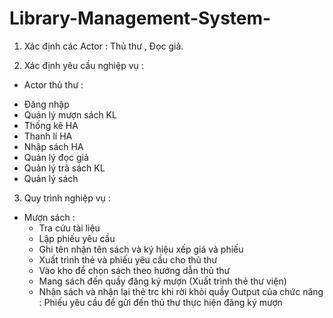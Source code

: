 # Library-Management-System-
1. Xác định các Actor : Thủ thư , Đọc giả.

2. Xác định yêu cầu nghiệp vụ :
- Actor thủ thư : 
+ Đăng nhập 
+ Quản lý mượn sách KL 
+ Thống kê  HA
+ Thanh lí  HA
+ Nhập sách HA
+ Quản lý đọc giả  
+ Quản lý trả sách KL
+ Quản lý sách

3. Quy trình nghiệp vụ :
- Mượn sách : 
	+ Tra cứu tài liệu 
	+ Lập phiếu yêu cầu
	+ Ghi tên nhận tên sách và ký hiệu xếp giá và phiếu 
	+ Xuất trình thẻ và phiếu yêu cầu cho thủ thư 
	+ Vào kho để chọn sách theo hướng dẫn thủ thư
	+ Mang sách đến quầy đăng ký mượn (Xuất trình thẻ thư viện)
	+ Nhận sách và nhận lại thẻ trc khi rời khỏi quầy 
Output của chức năng : Phiếu yêu cầu để gửi đến thủ thư thực hiện đăng ký mượn
